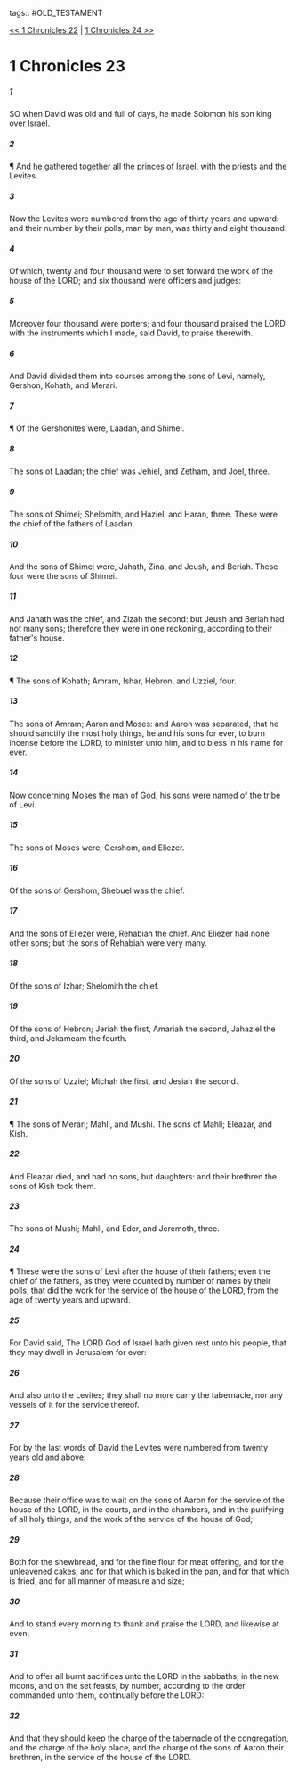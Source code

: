 tags:: #OLD_TESTAMENT

[<< 1 Chronicles 22](OLD_TESTAMENT/13_1_Chronicles/1_Chronicles_22.md) | [1 Chronicles 24 >>](OLD_TESTAMENT/13_1_Chronicles/1_Chronicles_24.md)

# 1 Chronicles 23

##### 1

SO when David was old and full of days, he made Solomon his son king over Israel.

##### 2

¶ And he gathered together all the princes of Israel, with the priests and the Levites.

##### 3

Now the Levites were numbered from the age of thirty years and upward: and their number by their polls, man by man, was thirty and eight thousand.

##### 4

Of which, twenty and four thousand were to set forward the work of the house of the LORD; and six thousand were officers and judges:

##### 5

Moreover four thousand were porters; and four thousand praised the LORD with the instruments which I made, said David, to praise therewith.

##### 6

And David divided them into courses among the sons of Levi, namely, Gershon, Kohath, and Merari.

##### 7

¶ Of the Gershonites were, Laadan, and Shimei.

##### 8

The sons of Laadan; the chief was Jehiel, and Zetham, and Joel, three.

##### 9

The sons of Shimei; Shelomith, and Haziel, and Haran, three. These were the chief of the fathers of Laadan.

##### 10

And the sons of Shimei were, Jahath, Zina, and Jeush, and Beriah. These four were the sons of Shimei.

##### 11

And Jahath was the chief, and Zizah the second: but Jeush and Beriah had not many sons; therefore they were in one reckoning, according to their father's house.

##### 12

¶ The sons of Kohath; Amram, Ishar, Hebron, and Uzziel, four.

##### 13

The sons of Amram; Aaron and Moses: and Aaron was separated, that he should sanctify the most holy things, he and his sons for ever, to burn incense before the LORD, to minister unto him, and to bless in his name for ever.

##### 14

Now concerning Moses the man of God, his sons were named of the tribe of Levi.

##### 15

The sons of Moses were, Gershom, and Eliezer.

##### 16

Of the sons of Gershom, Shebuel was the chief.

##### 17

And the sons of Eliezer were, Rehabiah the chief. And Eliezer had none other sons; but the sons of Rehabiah were very many.

##### 18

Of the sons of Izhar; Shelomith the chief.

##### 19

Of the sons of Hebron; Jeriah the first, Amariah the second, Jahaziel the third, and Jekameam the fourth.

##### 20

Of the sons of Uzziel; Michah the first, and Jesiah the second.

##### 21

¶ The sons of Merari; Mahli, and Mushi. The sons of Mahli; Eleazar, and Kish.

##### 22

And Eleazar died, and had no sons, but daughters: and their brethren the sons of Kish took them.

##### 23

The sons of Mushi; Mahli, and Eder, and Jeremoth, three.

##### 24

¶ These were the sons of Levi after the house of their fathers; even the chief of the fathers, as they were counted by number of names by their polls, that did the work for the service of the house of the LORD, from the age of twenty years and upward.

##### 25

For David said, The LORD God of Israel hath given rest unto his people, that they may dwell in Jerusalem for ever:

##### 26

And also unto the Levites; they shall no more carry the tabernacle, nor any vessels of it for the service thereof.

##### 27

For by the last words of David the Levites were numbered from twenty years old and above:

##### 28

Because their office was to wait on the sons of Aaron for the service of the house of the LORD, in the courts, and in the chambers, and in the purifying of all holy things, and the work of the service of the house of God;

##### 29

Both for the shewbread, and for the fine flour for meat offering, and for the unleavened cakes, and for that which is baked in the pan, and for that which is fried, and for all manner of measure and size;

##### 30

And to stand every morning to thank and praise the LORD, and likewise at even;

##### 31

And to offer all burnt sacrifices unto the LORD in the sabbaths, in the new moons, and on the set feasts, by number, according to the order commanded unto them, continually before the LORD:

##### 32

And that they should keep the charge of the tabernacle of the congregation, and the charge of the holy place, and the charge of the sons of Aaron their brethren, in the service of the house of the LORD.
